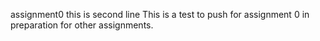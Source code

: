 assignment0
this is second line
This is a test to push for assignment 0 in preparation for other assignments. 